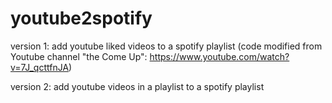 # youtube2spotify

version 1: add youtube liked videos to a spotify playlist (code modified from Youtube channel "the Come Up": https://www.youtube.com/watch?v=7J_qcttfnJA)

version 2: add youtube videos in a playlist to a spotify playlist
